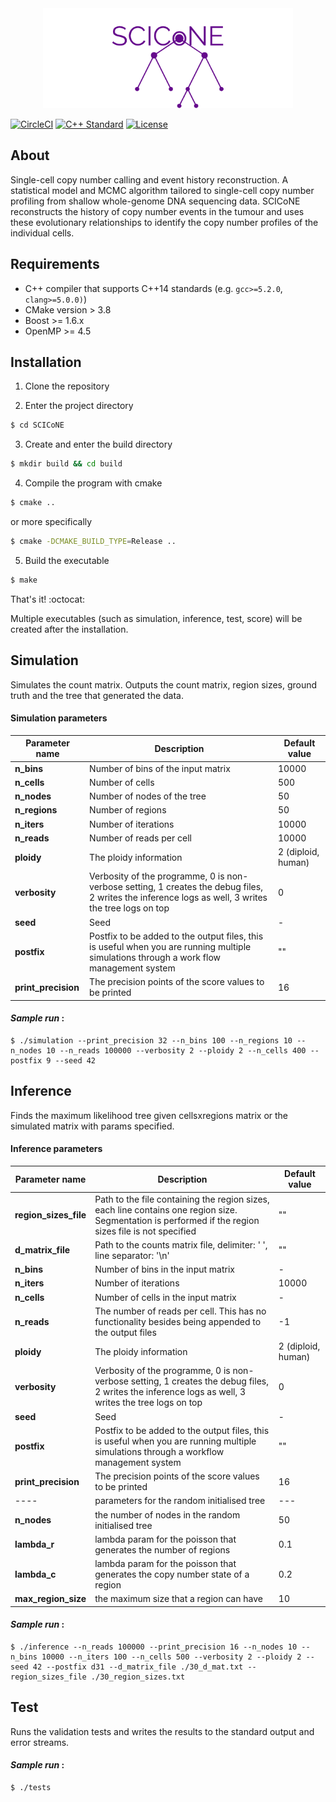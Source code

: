 <div align="center">
  <img src="logo.png" >
</div>


[![CircleCI](https://circleci.com/gh/anilbey/SCICoNE.svg?style=svg&circle-token=ccc7efcfe007311847eb0d7260382125518d68ca)](https://circleci.com/gh/anilbey/SCICoNE)
[![C++ Standard](https://img.shields.io/badge/c++-14-blueviolet?style=flat&logo=c%2B%2B)](https://en.wikipedia.org/wiki/C%2B%2B14)
[![License](https://img.shields.io/:license-GPLv3-blueviolet.svg?style=flat&logo=gnu)](http://www.gnu.org/licenses/gpl-3.0.html)


## About

Single-cell copy number calling and event history reconstruction.
A statistical model and MCMC algorithm tailored to single-cell copy
number profiling from shallow whole-genome DNA sequencing data. SCICoNE reconstructs the
history of copy number events in the tumour and uses these evolutionary relationships to identify
the copy number profiles of the individual cells.

## Requirements

* C++ compiler that supports C++14 standards (e.g. `gcc>=5.2.0`, `clang>=5.0.0)`)
* CMake version > 3.8
* Boost >= 1.6.x
* OpenMP >= 4.5

## Installation

1. Clone the repository

2. Enter the project directory
```bash
$ cd SCICoNE
```
3. Create and enter the build directory
```bash
$ mkdir build && cd build
```
4. Compile the program with cmake
```bash
$ cmake ..
```

or more specifically
```bash
$ cmake -DCMAKE_BUILD_TYPE=Release ..
```

5. Build the executable
```bash
$ make
```
That's it! :octocat:

Multiple executables (such as simulation, inference, test, score) will be created after the installation.

## Simulation
Simulates the count matrix. Outputs the count matrix, region sizes, ground truth and the tree that generated the data.

#### Simulation parameters

| Parameter name | Description | Default value |
| ---- | -------- | --- |
| **n_bins** | Number of bins of the input matrix | 10000 |
| **n_cells** | Number of cells | 500 |
| **n_nodes** | Number of nodes of the tree | 50 |
| **n_regions** | Number of regions | 50 |
| **n_iters** | Number of iterations | 10000 |
| **n_reads** | Number of reads per cell | 10000 |
| **ploidy** | The ploidy information | 2 (diploid, human) |
| **verbosity** | Verbosity of the programme, 0 is non-verbose setting, 1 creates the debug files, 2 writes the inference logs as well, 3 writes the tree logs on top | 0 |
| **seed** | Seed | - |
| **postfix** | Postfix to be added to the output files, this is useful when you are running multiple simulations through a work flow management system | "" |
| **print_precision** | The precision points of the score values to be printed | 16 |

#### *Sample run* :
```shell
$ ./simulation --print_precision 32 --n_bins 100 --n_regions 10 --n_nodes 10 --n_reads 100000 --verbosity 2 --ploidy 2 --n_cells 400 --postfix 9 --seed 42   
```

## Inference
Finds the maximum likelihood tree given cellsxregions matrix or the simulated matrix with params specified.

#### Inference parameters

| Parameter name | Description | Default value |
| ---- | -------- | --- |
| **region_sizes_file** | Path to the file containing the region sizes, each line contains one region size. Segmentation is performed if the region sizes file is not specified | "" |
| **d_matrix_file** | Path to the counts matrix file, delimiter: ' ', line separator: '\n'  | "" |
| **n_bins** | Number of bins in the input matrix | - |
| **n_iters** | Number of iterations | 10000 |
| **n_cells** | Number of cells in the input matrix | - |
| **n_reads** | The number of reads per cell. This has no functionality besides being appended to the output files | -1 |
| **ploidy** | The ploidy information | 2 (diploid, human) |
| **verbosity** | Verbosity of the programme, 0 is non-verbose setting, 1 creates the debug files, 2 writes the inference logs as well, 3 writes the tree logs on top | 0 |
| **seed** | Seed | - |
| **postfix** | Postfix to be added to the output files, this is useful when you are running multiple simulations through a workflow management system | "" |
| **print_precision** | The precision points of the score values to be printed | 16 |
| ---- | parameters for the random initialised tree | --- |
| **n_nodes** | the number of nodes in the random initialised tree | 50 |
| **lambda_r** | lambda param for the poisson that generates the number of regions | 0.1 |
| **lambda_c** | lambda param for the poisson that generates the copy number state of a region | 0.2 |
| **max_region_size** | the maximum size that a region can have | 10 |


#### *Sample run* :
```shell
$ ./inference --n_reads 100000 --print_precision 16 --n_nodes 10 --n_bins 10000 --n_iters 100 --n_cells 500 --verbosity 2 --ploidy 2 --seed 42 --postfix d31 --d_matrix_file ./30_d_mat.txt --region_sizes_file ./30_region_sizes.txt
```

## Test
Runs the validation tests and writes the results to the standard output and error streams.
#### *Sample run* :
```shell
$ ./tests
```
